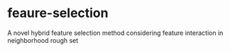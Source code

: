# feaure-selection
A novel hybrid feature selection method considering feature interaction in neighborhood rough set

